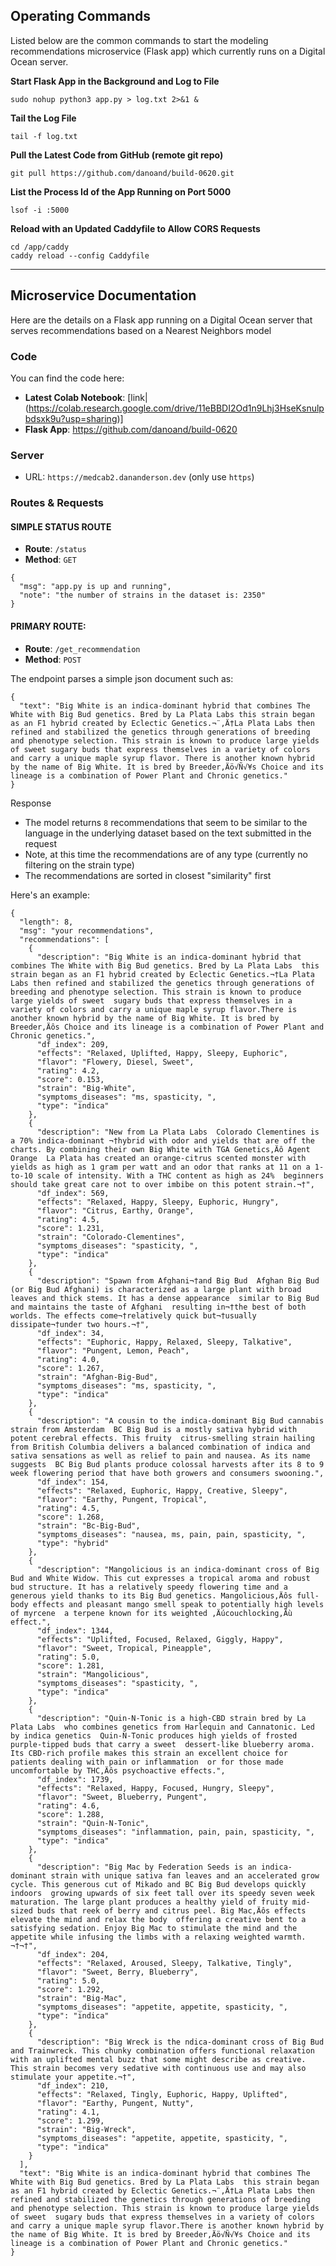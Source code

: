 ## Operating Commands

Listed below are the common commands to start the modeling recommendations microservice (Flask app) which currently runs
on a Digital Ocean server.

**Start Flask App in the Background and Log to File**

`sudo nohup python3 app.py > log.txt 2>&1 &`

**Tail the Log File**

`tail -f log.txt`

**Pull the Latest Code from GitHub (remote git repo)**

`git pull https://github.com/danoand/build-0620.git`

**List the Process Id of the App Running on Port 5000**

`lsof -i :5000`

**Reload with an Updated Caddyfile to Allow CORS Requests**

```
cd /app/caddy
caddy reload --config Caddyfile
```

----

## Microservice Documentation

Here are the details on a Flask app running on a Digital Ocean server that serves recommendations based on a Nearest Neighbors model

### Code

You can find the code here:

* **Latest Colab Notebook**: [link|(https://colab.research.google.com/drive/11eBBDI2Od1n9Lhj3HseKsnulpbdsxk9u?usp=sharing)]
* **Flask App**: https://github.com/danoand/build-0620

### Server

* URL: `https://medcab2.dananderson.dev` (only use `https`)

### Routes & Requests

#### SIMPLE STATUS ROUTE

* **Route**: `/status`
* **Method**: `GET`

```
{
  "msg": "app.py is up and running",
  "note": "the number of strains in the dataset is: 2350"
}
```

#### PRIMARY ROUTE:

* **Route**: `/get_recommendation` 
* **Method**: `POST`

The endpoint parses a simple json document such as:

```
{
  "text": "Big White is an indica-dominant hybrid that combines The White with Big Bud genetics. Bred by La Plata Labs this strain began as an F1 hybrid created by Eclectic Genetics.¬¨‚Ä†La Plata Labs then refined and stabilized the genetics through generations of breeding and phenotype selection. This strain is known to produce large yields of sweet sugary buds that express themselves in a variety of colors and carry a unique maple syrup flavor. There is another known hybrid by the name of Big White. It is bred by Breeder‚Äö√Ñ√¥s Choice and its lineage is a combination of Power Plant and Chronic genetics."
}
```

Response

* The model returns `8` recommendations that seem to be similar to the language in the underlying dataset based on the text submitted in the request
* Note, at this time the recommendations are of any type (currently no filtering on the strain type)
* The recommendations are sorted in closest "similarity" first 

Here's an example:

```
{
  "length": 8,
  "msg": "your recommendations",
  "recommendations": [
    {
      "description": "Big White is an indica-dominant hybrid that combines The White with Big Bud genetics. Bred by La Plata Labs  this strain began as an F1 hybrid created by Eclectic Genetics.¬†La Plata Labs then refined and stabilized the genetics through generations of breeding and phenotype selection. This strain is known to produce large yields of sweet  sugary buds that express themselves in a variety of colors and carry a unique maple syrup flavor.There is another known hybrid by the name of Big White. It is bred by Breeder‚Äôs Choice and its lineage is a combination of Power Plant and Chronic genetics.",
      "df_index": 209,
      "effects": "Relaxed, Uplifted, Happy, Sleepy, Euphoric",
      "flavor": "Flowery, Diesel, Sweet",
      "rating": 4.2,
      "score": 0.153,
      "strain": "Big-White",
      "symptoms_diseases": "ms, spasticity, ",
      "type": "indica"
    },
    {
      "description": "New from La Plata Labs  Colorado Clementines is a 70% indica-dominant ¬†hybrid with odor and yields that are off the charts. By combining their own Big White with TGA Genetics‚Äô Agent Orange  La Plata has created an orange-citrus scented monster with yields as high as 1 gram per watt and an odor that ranks at 11 on a 1-to-10 scale of intensity. With a THC content as high as 24%  beginners should take great care not to over imbibe on this potent strain.¬†",
      "df_index": 569,
      "effects": "Relaxed, Happy, Sleepy, Euphoric, Hungry",
      "flavor": "Citrus, Earthy, Orange",
      "rating": 4.5,
      "score": 1.231,
      "strain": "Colorado-Clementines",
      "symptoms_diseases": "spasticity, ",
      "type": "indica"
    },
    {
      "description": "Spawn from Afghani¬†and Big Bud  Afghan Big Bud (or Big Bud Afghani) is characterized as a large plant with broad leaves and thick stems. It has a dense appearance  similar to Big Bud  and maintains the taste of Afghani  resulting in¬†the best of both worlds. The effects come¬†relatively quick but¬†usually dissipate¬†under two hours.¬†",
      "df_index": 34,
      "effects": "Euphoric, Happy, Relaxed, Sleepy, Talkative",
      "flavor": "Pungent, Lemon, Peach",
      "rating": 4.0,
      "score": 1.267,
      "strain": "Afghan-Big-Bud",
      "symptoms_diseases": "ms, spasticity, ",
      "type": "indica"
    },
    {
      "description": "A cousin to the indica-dominant Big Bud cannabis strain from Amsterdam  BC Big Bud is a mostly sativa hybrid with potent cerebral effects. This fruity  citrus-smelling strain hailing from British Columbia delivers a balanced combination of indica and sativa sensations as well as relief to pain and nausea. As its name suggests  BC Big Bud plants produce colossal harvests after its 8 to 9 week flowering period that have both growers and consumers swooning.",
      "df_index": 154,
      "effects": "Relaxed, Euphoric, Happy, Creative, Sleepy",
      "flavor": "Earthy, Pungent, Tropical",
      "rating": 4.5,
      "score": 1.268,
      "strain": "Bc-Big-Bud",
      "symptoms_diseases": "nausea, ms, pain, pain, spasticity, ",
      "type": "hybrid"
    },
    {
      "description": "Mangolicious is an indica-dominant cross of Big Bud and White Widow. This cut expresses a tropical aroma and robust bud structure. It has a relatively speedy flowering time and a generous yield thanks to its Big Bud genetics. Mangolicious‚Äôs full-body effects and pleasant mango smell speak to potentially high levels of myrcene  a terpene known for its weighted ‚Äúcouchlocking‚Äù effect.",
      "df_index": 1344,
      "effects": "Uplifted, Focused, Relaxed, Giggly, Happy",
      "flavor": "Sweet, Tropical, Pineapple",
      "rating": 5.0,
      "score": 1.281,
      "strain": "Mangolicious",
      "symptoms_diseases": "spasticity, ",
      "type": "indica"
    },
    {
      "description": "Quin-N-Tonic is a high-CBD strain bred by La Plata Labs  who combines genetics from Harlequin and Cannatonic. Led by indica genetics  Quin-N-Tonic produces high yields of frosted purple-tipped buds that carry a sweet  dessert-like blueberry aroma. Its CBD-rich profile makes this strain an excellent choice for patients dealing with pain or inflammation  or for those made uncomfortable by THC‚Äôs psychoactive effects.",
      "df_index": 1739,
      "effects": "Relaxed, Happy, Focused, Hungry, Sleepy",
      "flavor": "Sweet, Blueberry, Pungent",
      "rating": 4.6,
      "score": 1.288,
      "strain": "Quin-N-Tonic",
      "symptoms_diseases": "inflammation, pain, pain, spasticity, ",
      "type": "indica"
    },
    {
      "description": "Big Mac by Federation Seeds is an indica-dominant strain with unique sativa fan leaves and an accelerated grow cycle. This generous cut of Mikado and BC Big Bud develops quickly indoors  growing upwards of six feet tall over its speedy seven week maturation. The large plant produces a healthy yield of fruity mid-sized buds that reek of berry and citrus peel. Big Mac‚Äôs effects elevate the mind and relax the body  offering a creative bent to a satisfying sedation. Enjoy Big Mac to stimulate the mind and the appetite while infusing the limbs with a relaxing weighted warmth. ¬†¬†",
      "df_index": 204,
      "effects": "Relaxed, Aroused, Sleepy, Talkative, Tingly",
      "flavor": "Sweet, Berry, Blueberry",
      "rating": 5.0,
      "score": 1.292,
      "strain": "Big-Mac",
      "symptoms_diseases": "appetite, appetite, spasticity, ",
      "type": "indica"
    },
    {
      "description": "Big Wreck is the ndica-dominant cross of Big Bud and Trainwreck. This chunky combination offers functional relaxation with an uplifted mental buzz that some might describe as creative. This strain becomes very sedative with continuous use and may also stimulate your appetite.¬†",
      "df_index": 210,
      "effects": "Relaxed, Tingly, Euphoric, Happy, Uplifted",
      "flavor": "Earthy, Pungent, Nutty",
      "rating": 4.1,
      "score": 1.299,
      "strain": "Big-Wreck",
      "symptoms_diseases": "appetite, appetite, spasticity, ",
      "type": "indica"
    }
  ],
  "text": "Big White is an indica-dominant hybrid that combines The White with Big Bud genetics. Bred by La Plata Labs  this strain began as an F1 hybrid created by Eclectic Genetics.¬¨‚Ä†La Plata Labs then refined and stabilized the genetics through generations of breeding and phenotype selection. This strain is known to produce large yields of sweet  sugary buds that express themselves in a variety of colors and carry a unique maple syrup flavor.There is another known hybrid by the name of Big White. It is bred by Breeder‚Äö√Ñ√¥s Choice and its lineage is a combination of Power Plant and Chronic genetics."
}
```
